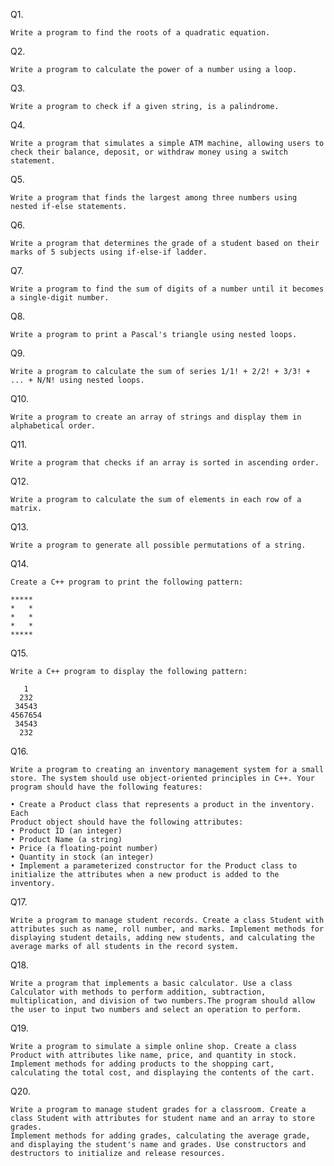 Q1.	

	Write a program to find the roots of a quadratic equation.

Q2.

	Write a program to calculate the power of a number using a loop.

Q3.

	Write a program to check if a given string, is a palindrome.

Q4.

	Write a program that simulates a simple ATM machine, allowing users to check their balance, deposit, or withdraw money using a switch statement.

Q5.

	Write a program that finds the largest among three numbers using nested if-else statements.

Q6.

	Write a program that determines the grade of a student based on their marks of 5 subjects using if-else-if ladder.

Q7.

	Write a program to find the sum of digits of a number until it becomes a single-digit number.

Q8.

	Write a program to print a Pascal's triangle using nested loops.

Q9.

	Write a program to calculate the sum of series 1/1! + 2/2! + 3/3! + ... + N/N! using nested loops.

Q10.

	Write a program to create an array of strings and display them in alphabetical order.

Q11.

	Write a program that checks if an array is sorted in ascending order.

Q12.

	Write a program to calculate the sum of elements in each row of a matrix.

Q13.

	Write a program to generate all possible permutations of a string.

Q14.

	Create a C++ program to print the following pattern:

	*****
	*   *
	*   *
	*   *
	*****

Q15.

	Write a C++ program to display the following pattern:

	   1
	  232
	 34543
	4567654
	 34543
	  232

Q16.

	Write a program to creating an inventory management system for a small store. The system should use object-oriented principles in C++. Your program	should have the following features:

	• Create a Product class that represents a product in the inventory. Each
	Product object should have the following attributes:
	• Product ID (an integer)
	• Product Name (a string)
	• Price (a floating-point number)
	• Quantity in stock (an integer)
	• Implement a parameterized constructor for the Product class to
	initialize the attributes when a new product is added to the inventory.

Q17.

	Write a program to manage student records. Create a class Student with attributes such as name, roll number, and marks. Implement methods for displaying student details, adding new students, and calculating the average marks of all students in the record system.

Q18.

	Write a program that implements a basic calculator. Use a class Calculator with methods to perform addition, subtraction, multiplication, and division of two numbers.The program should allow the user to input two numbers and select an operation to perform.

Q19.

	Write a program to simulate a simple online shop. Create a class Product with attributes like name, price, and quantity in stock. Implement methods for adding products to the shopping cart, calculating the total cost, and displaying the contents of the cart.

Q20.

	Write a program to manage student grades for a classroom. Create a class Student with attributes for student name and an array to store grades.
	Implement methods for adding grades, calculating the average grade, and displaying the student's name and grades. Use constructors and destructors to initialize and release resources.
